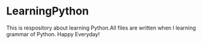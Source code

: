# LearningPython
This is respository about learning Python.All files are written when I learning grammar of Python.
Happy Everyday!
